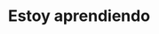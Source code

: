 ---
stars: 5
country: Mexico
title: Estoy aprendiendo
description: Me gustó mucho la App, estoy apenas aprendiendo a manejar eso de las energías pero está súper interesante.
---